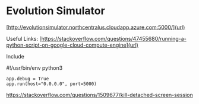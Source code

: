 # Evolution Simulator

[http://evolutionsimulator.northcentralus.cloudapp.azure.com:5000/](url)

Useful Links:
[https://stackoverflow.com/questions/47455680/running-a-python-script-on-google-cloud-compute-engine](url)

Include

#!/usr/bin/env python3

    app.debug = True
    app.run(host="0.0.0.0", port=5000)

https://stackoverflow.com/questions/1509677/kill-detached-screen-session
